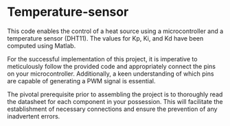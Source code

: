# Temperature-sensor

This code enables the control of a heat source using a microcontroller and a temperature sensor (DHT11). The values for Kp, Ki, and Kd have been computed using Matlab.

For the successful implementation of this project, it is imperative to meticulously follow the provided code and appropriately connect the pins on your microcontroller. Additionally, a keen understanding of which pins are capable of generating a PWM signal is essential.

The pivotal prerequisite prior to assembling the project is to thoroughly read the datasheet for each component in your possession. This will facilitate the establishment of necessary connections and ensure the prevention of any inadvertent errors.
